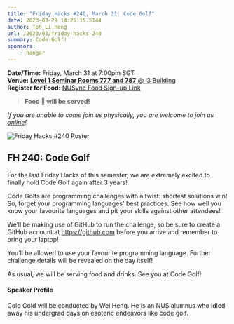 ```yaml
---
title: "Friday Hacks #240, March 31: Code Golf"
date: 2023-03-29 14:25:15.5144
author: Toh Li Heng
url: /2023/03/friday-hacks-240
summary: Code Golf!
sponsors:
    - hangar
---
```


**Date/Time:** Friday, March 31 at 7:00pm SGT<br />
**Venue:** [**Level 1 Seminar Rooms 777 and 787** @ i3 Building](https://goo.gl/maps/aUMwWptKFsajR93b9)<br />
**Register for Food:** [NUSync Food Sign-up Link](https://hckr.cc/fh2223s2-w11)<br />

> **Food 🍕 will be served!**

_If you are unable to come join us physically, you are welcome to join us [online](https://hckr.cc/fhzoom)!_

<img src="/img/2023/fh/240.jpg" alt="Friday Hacks #240 Poster" /><br />

## FH 240: Code Golf

For the last Friday Hacks of this semester, we are extremely excited to finally hold Code Golf again after 3 years!

Code Golfs are programming challenges with a twist: shortest solutions win! So, forget your programming languages' best practices. See how well you know your favourite languages and pit your skills against other attendees!

We’ll be making use of GitHub to run the challenge, so be sure to create a GitHub account at https://github.com before you arrive and remember to bring your laptop!

You’ll be allowed to use your favourite programming language. Further challenge details will be revealed on the day itself!

As usual, we will be serving food and drinks. See you at Code Golf!

#### Speaker Profile

Cold Gold will be conducted by Wei Heng. He is an NUS alumnus who idled away his undergrad days on esoteric endeavors like code golf.
